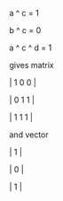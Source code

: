 a ^ c = 1

b ^ c = 0

a ^ c ^ d = 1

gives matrix 

| 1  0  0 |

| 0  1  1 |

| 1  1  1 |

and vector

| 1 |

| 0 |

| 1 |
